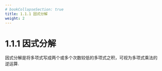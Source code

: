 ```yaml
---
# bookCollapseSection: true
title: 1.1.1 因式分解
weight: 2
---
```


# 1.1.1 因式分解

因式分解是将多项式写成两个或多个次数较低的多项式之积，可视为多项式乘法的逆运算.
